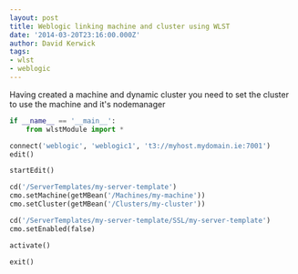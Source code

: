 ```yaml
---
layout: post
title: Weblogic linking machine and cluster using WLST
date: '2014-03-20T23:16:00.000Z'
author: David Kerwick
tags:
- wlst
- weblogic
---
```


Having created a machine and dynamic cluster you need to set the cluster to use the machine and it's nodemanager  

``` python
if __name__ == '__main__':  
    from wlstModule import *  

connect('weblogic', 'weblogic1', 't3://myhost.mydomain.ie:7001')  
edit()  

startEdit()  

cd('/ServerTemplates/my-server-template')  
cmo.setMachine(getMBean('/Machines/my-machine'))  
cmo.setCluster(getMBean('/Clusters/my-cluster'))  

cd('/ServerTemplates/my-server-template/SSL/my-server-template')  
cmo.setEnabled(false)  

activate()  

exit()  
```
